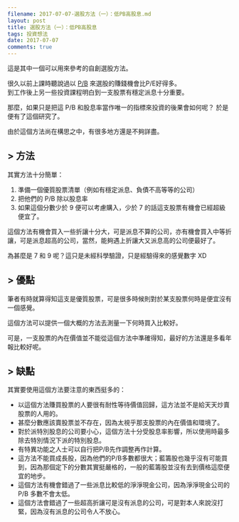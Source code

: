 ```yaml
---
filename: 2017-07-07-選股方法（一）：低PB高股息.md
layout: post
title: 選股方法（一）：低PB高股息
tags: 投資想法
date: 2017-07-07
comments: true
---
```


這是其中一個可以用來參考的自創選股方法。

很久以前上課時聽說過以 [P/B](http://www.investopedia.com/terms/p/price-to-bookratio.asp) 來選股的賺錢機會比P/E好得多。  
到工作後上另一些投資課程明白到一支股票有穩定派息十分重要。

那麼，如果只是把這 P/B 和股息率當作唯一的指標來投資的後果會如何呢？ 
於是便有了這個研究了。

由於這個方法尚在構思之中，有很多地方還是不夠詳盡。

## > 方法

其實方法十分簡單：

1. 準備一個優質股票清單（例如有穩定派息、負債不高等等的公司）
2. 把他們的 P/B 除以股息率
3. 如果這個分數少於 9 便可以考慮購入，少於 7 的話這支股票有機會已經超級便宜了。

這個方法有機會買入一些折讓十分大，可是派息不算的公司，亦有機會買入中等折讓，可是派息超高的公司，當然，能夠遇上折讓大又派息高的公司便最好了。

為甚麼是 7 和 9 呢？這只是未經科學驗證，只是經驗得來的感覺數字 XD

## > 優點

筆者有時就算得知這支是優質股票，可是很多時候則對於某支股票何時是便宜沒有一個感覺。

這個方法可以提供一個大概的方法去測量一下何時買入比較好。

可是，一支股票的內在價值並不能從這個方法中準確得知，最好的方法還是多看年報比較好呢。

## > 缺點

其實要使用這個方法要注意的東西挺多的：

* 以這個方法賺買股票的人要很有耐性等待價值回歸，這方法並不是給天天炒賣股票的人用的。
* 甚麼分數應該賣股票並不存在，因為太視乎那支股票的內在價值和環境了。
* 對於派特別股息的公司要小心，這個方法十分受股息率影響，所以使用時最多除去特別情況下派的特別股息。
* 有特異功能之人士可以自行把P/B先作調整再作計算。
* 這方法不能買成長股，因為他們的P/B多數都很大；藍籌股也幾乎沒有可能買到，因為那個定下的分數其實挺嚴格的，一般的藍籌股並沒有去到價格這麼便宜的地步。
* 這個方法有機會錯過了一些派息比較低的淨淨現金公司，因為淨淨現金公司的 P/B 多數不會太低。
* 這個方法會錯過了一些超高折讓可是沒有派息的公司，可是對本人來說沒打緊，因為沒有派息的公司令人不放心。